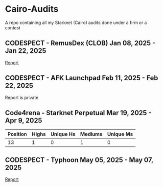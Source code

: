 # Cairo-Audits
A repo containing all my Starknet (Cairo) audits done under a firm or a contest

## CODESPECT - RemusDex (CLOB) Jan 08, 2025 - Jan 22, 2025

[Report](https://github.com/CODESPECT-security/audit-reports/blob/main/004_CODESPECT_REMUSDEX_AUDIT.pdf)

## CODESPECT - AFK Launchpad Feb 11, 2025 - Feb 22, 2025

Report is private

## Code4rena - Starknet Perpetual Mar 19, 2025 - Apr 9, 2025

| Position | Highs | Unique Hs | Mediums | Unique Ms |
|---|---|---|---|---|
| 13 | 1 | 0 | 1 | 0 |

## CODESPECT - Typhoon May 05, 2025 - May 07, 2025

[Report](https://github.com/CODESPECT-security/audit-reports/blob/main/018_CODESPECT_TYPHOON.pdf)

